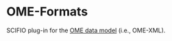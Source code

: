 OME-Formats
===========

SCIFIO plug-in for the [OME data
model](http://www.openmicroscopy.org/site/support/ome-model/) (i.e., OME-XML).
